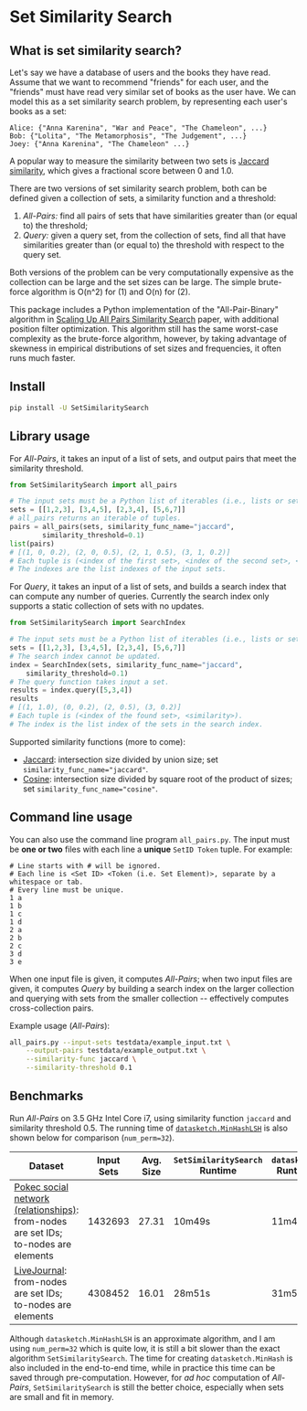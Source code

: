 # Set Similarity Search

## What is set similarity search?

Let's say we have a database of users and the books they have read.
Assume that we want to recommend "friends" for each user,
and the "friends" must have read very similar set of books
as the user have. We can model this as a set similarity search problem,
by representing each user's books as a set:

```
Alice: {"Anna Karenina", "War and Peace", "The Chameleon", ...}
Bob: {"Lolita", "The Metamorphosis", "The Judgement", ...}
Joey: {"Anna Karenina", "The Chameleon" ...}
```

A popular way to measure the similarity between two sets is 
[Jaccard similarity](https://en.wikipedia.org/wiki/Jaccard_index), which
gives a fractional score between 0 and 1.0. 

There are two versions of set similarity search problem, 
both can be defined given a collection of sets, a 
similarity function and a threshold:

1. *All-Pairs:* find all pairs of sets that have 
similarities greater than (or equal to) the threshold;
2. *Query:* given a query set, from the collection  of sets, find all that
have similarities greater than (or equal to) the threshold with respect to
the query set.

Both versions of the problem can be very computationally expensive 
as the collection can be large and the set sizes can be large. 
The simple brute-force algorithm is O(n^2) for (1) and O(n) for (2).

This package includes a Python implementation of the "All-Pair-Binary" 
algorithm in
[Scaling Up All Pairs Similarity Search](https://static.googleusercontent.com/media/research.google.com/en//pubs/archive/32781.pdf)
paper, with additional position filter optimization. 
This algorithm still has the same worst-case complexity as the brute-force 
algorithm, however, by taking advantage of skewness in empirical
distributions of set sizes and frequencies, it often runs much faster.

## Install

```bash
pip install -U SetSimilaritySearch
```

## Library usage

For *All-Pairs*, it takes an input of a list of sets, and output pairs that
meet the similarity threshold.

```python
from SetSimilaritySearch import all_pairs

# The input sets must be a Python list of iterables (i.e., lists or sets).
sets = [[1,2,3], [3,4,5], [2,3,4], [5,6,7]]
# all_pairs returns an iterable of tuples.
pairs = all_pairs(sets, similarity_func_name="jaccard", 
        similarity_threshold=0.1)
list(pairs)
# [(1, 0, 0.2), (2, 0, 0.5), (2, 1, 0.5), (3, 1, 0.2)]
# Each tuple is (<index of the first set>, <index of the second set>, <similarity>).
# The indexes are the list indexes of the input sets.
```

For *Query*, it takes an input of a list of sets, and builds a search index
that can compute any number of queries. Currently the search index only 
supports a static collection of sets with no updates.

```python
from SetSimilaritySearch import SearchIndex

# The input sets must be a Python list of iterables (i.e., lists or sets).
sets = [[1,2,3], [3,4,5], [2,3,4], [5,6,7]]
# The search index cannot be updated.
index = SearchIndex(sets, similarity_func_name="jaccard", 
    similarity_threshold=0.1)
# The query function takes input a set.
results = index.query([5,3,4])
results
# [(1, 1.0), (0, 0.2), (2, 0.5), (3, 0.2)]
# Each tuple is (<index of the found set>, <similarity>).
# The index is the list index of the sets in the search index.
```


Supported similarity functions (more to come):
* [Jaccard](https://en.wikipedia.org/wiki/Jaccard_index): intersection size divided by union size; set `similarity_func_name="jaccard"`.
* [Cosine](https://en.wikipedia.org/wiki/Cosine_similarity): intersection size divided by square root of the product of sizes; set `similarity_func_name="cosine"`.


## Command line usage

You can also use the command line program `all_pairs.py`.
The input must be **one or two** files with each line a **unique** `SetID Token` 
tuple. 
For example:
```
# Line starts with # will be ignored.
# Each line is <Set ID> <Token (i.e. Set Element)>, separate by a whitespace or tab.
# Every line must be unique.
1 a
1 b
1 c
1 d
2 a
2 b
2 c
3 d
3 e
```
When one input file is given, it computes *All-Pairs*; when two input files 
are given, it computes *Query* by building a search index on the larger 
collection and querying with sets from the smaller collection -- effectively
computes cross-collection pairs.

Example usage (*All-Pairs*):
```bash
all_pairs.py --input-sets testdata/example_input.txt \
    --output-pairs testdata/example_output.txt \
    --similarity-func jaccard \
    --similarity-threshold 0.1
```

## Benchmarks

Run *All-Pairs* on 3.5 GHz Intel Core i7, using similarity function `jaccard` 
and similarity threshold 0.5. 
The running time of [`datasketch.MinHashLSH`](https://ekzhu.github.io/datasketch/lsh.html) is also shown below for 
comparison (`num_perm=32`).

| Dataset | Input Sets | Avg. Size | `SetSimilaritySearch` Runtime | `datasketch` Runtime | `datasketch` Accuracy |
|---------|--------------|--------------|---------|------|--|
| [Pokec social network (relationships)](https://snap.stanford.edu/data/soc-Pokec.html): from-nodes are set IDs; to-nodes are elements | 1432693 | 27.31 | 10m49s | 11m4s | Precision: 0.73; Recall: 0.67 |
| [LiveJournal](https://snap.stanford.edu/data/soc-LiveJournal1.html): from-nodes are set IDs; to-nodes are elements | 4308452 | 16.01 | 28m51s | 31m58s | Precision: 0.79; Recall: 0.74|

Although `datasketch.MinHashLSH` is an approximate algorithm, and I am using `num_perm=32` which is quite low, it is still 
a bit slower than the exact algorithm `SetSimilaritySearch`. 
The time for
creating `datasketch.MinHash` is also included in the end-to-end time, while
in practice this time can be saved through pre-computation. However, for 
*ad hoc* computation of *All-Pairs*, `SetSimilaritySearch` is still
the better choice, especially when sets are small and fit in memory.